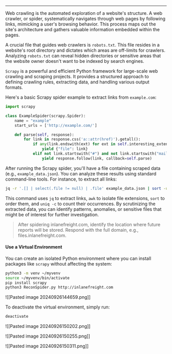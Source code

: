 ___
Web crawling is the automated exploration of a website's structure. A web crawler, or spider, systematically navigates through web pages by following links, mimicking a user's browsing behavior. This process maps out the site's architecture and gathers valuable information embedded within the pages.

A crucial file that guides web crawlers is `robots.txt`. This file resides in a website's root directory and dictates which areas are off-limits for crawlers. Analyzing `robots.txt` can reveal hidden directories or sensitive areas that the website owner doesn't want to be indexed by search engines.

`Scrapy` is a powerful and efficient Python framework for large-scale web crawling and scraping projects. It provides a structured approach to defining crawling rules, extracting data, and handling various output formats.

Here's a basic Scrapy spider example to extract links from `example.com`:

```python
import scrapy

class ExampleSpider(scrapy.Spider):
    name = "example"
    start_urls = ['http://example.com/']

    def parse(self, response):
        for link in response.css('a::attr(href)').getall():
            if any(link.endswith(ext) for ext in self.interesting_extensions):
                yield {"file": link}
            elif not link.startswith("#") and not link.startswith("mailto:"):
                yield response.follow(link, callback=self.parse)
```

After running the Scrapy spider, you'll have a file containing scraped data (e.g., `example_data.json`). You can analyze these results using standard command-line tools. For instance, to extract all links:


```bash
jq -r '.[] | select(.file != null) | .file' example_data.json | sort -u
```

This command uses `jq` to extract links, `awk` to isolate file extensions, `sort` to order them, and `uniq -c` to count their occurrences. By scrutinizing the extracted data, you can identify patterns, anomalies, or sensitive files that might be of interest for further investigation.

> After spidering inlanefreight.com, identify the location where future reports will be stored. Respond with the full domain, e.g., files.inlanefreight.com.

#### Use a Virtual Environment

You can create an isolated Python environment where you can install packages like `scrapy` without affecting the system:

```bash
python3 -m venv ~/myvenv
source ~/myvenv/bin/activate
pip install scrapy
python3 ReconSpider.py http://inlanefreight.com
```

![[Pasted image 20240926144659.png]]

To deactivate the virtual environment, simply run:

```bash
deactivate
```


![[Pasted image 20240926150202.png]]

![[Pasted image 20240926150255.png]]

![[Pasted image 20240926150311.png]]


